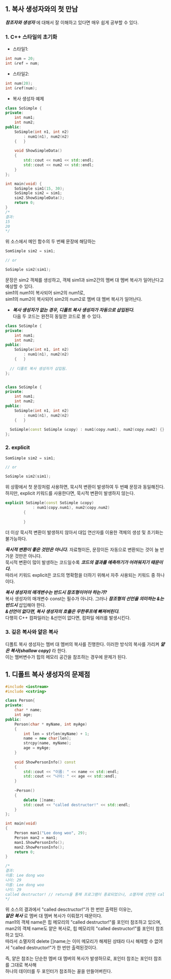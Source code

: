 ## 1. 복사 생성자와의 첫 만남
___참조자와 생성자___ 에 대해서 잘 이해하고 있다면 매우 쉽게 공부할 수 있다.

### 1. C++ 스타일의 초기화
- 스타일1:
```C++
int num = 20;
int &ref = num;
```

- 스타일2:
```C++
int num(20);
int &ref(num);
```

- 복사 생성자 예제
```C++
class SoSimple {
private:
	int num1;
	int num2;
public:
	SoSimple(int n1, int n2) 
		: num1(n1), num2(n2) 
	{	}
  
	void ShowSimpleData() 
	{
		std::cout << num1 << std::endl;
		std::cout << num2 << std::endl;
	}
};

int main(void) {
	SoSimple sim1(15, 30);
	SoSimple sim2 = sim1;
	sim2.ShowSimpleData();
	return 0;
}
/*
결과: 
15
20
*/
```

위 소스에서 메인 함수의 두 번째 문장에 해당하는 
```C++
SomSimple sim2 = sim1;

// or

SoSimple sim2(sim1);
```
문장은 sim2 객체를 생성하고, 객체 sim1과 sim2간의 멤버 대 멤버 복사가 일어난다고 예상할 수 있다.  
sim1의 num1이 복사되어 sim2의 num1로,  
sim1의 num2이 복사되어 sim2의 num2로 멤버 대 멤버 복사가 일어난다.  

- ___복사 생성자가 없는 경우, 디폴트 복사 생성자가 자동으로 삽입된다.___  
다음 두 코드는 완전히 동일한 코드로 볼 수 있다.
```C++
class SoSimple {
private:
	int num1;
	int num2;
public:
	SoSimple(int n1, int n2) 
		: num1(n1), num2(n2) 
	{	}
  
  // 디폴트 복사 생성자가 삽입됨.
};


class SoSimple {
private:
	int num1;
	int num2;
public:
	SoSimple(int n1, int n2) 
		: num1(n1), num2(n2) 
	{	}
  
  SoSimple(const SoSimple &copy) : num1(copy.num1), num2(copy.num2) {} // 선언한 복사 생성자
};
```

### 2. explicit  
```C++
SomSimple sim2 = sim1;

// or

SoSimple sim2(sim1);
```
위 상황에서 첫 문장처럼 사용하면, 묵시적 변환이 발생하여 두 번째 문장과 동일해진다.  
하지만, explicit 키워드를 사용한다면, 묵시적 변환이 발생하지 않는다.

```C++
explicit SoSimple(const SoSimple &copy)
            : num1(copy.num1), num2(copy.num2)
        {
        
        }
``` 
더 이상 묵시적 변환이 발생하지 않아서 대입 연산자를 이용한 객체의 생성 및 초기화는 불가능하다.  

___묵시적 변환이 좋은 것만은 아니다.___
자료형이든, 문장이든 자동으로 변환되는 것이 늘 반가운 것만은 아니다.  
묵시적 변환이 많이 발생하는 코드일수록 ___코드의 결과를 예측하기가 어려워지기 때문이다.___  
따라서 키워드 explicit은 코드의 명확함을 더하기 위해서 자주 사용되는 키워드 중 하나이다.  


___복사 생성자의 매개변수는 반드시 참조형이어야 하는가?___   
복사 생성자의 매개변수 const는 필수가 아니다. 그러나 ___참조형의 선언을 의미하는 &는 반드시___  삽입해야 한다.  
___&선언이 없다면, 복사 생성자의 호출은 무한루프에 빠져버린다.___  
다행히 C++ 컴파일러는 &선언이 없다면, 컴파일 에러를 발생시킨다.   


### 3. 깊은 복사와 얕은 복사  
디폴트 복사 생성자는 멤버 대 멤버의 복사를 진행한다. 이러한 방식의 복사를 가리켜 ___얕은 복사(shallow copy)___ 라 한다.   
이는 멤버변수가 힙의 메모리 공간을 참조하는 경우에 문제가 된다.  

## 1. 디폴트 복사 생성자의 문제점
```C++
#include <iostream>
#include <cstring>

class Person{
private:
	char * name;
	int age;
public:
	Person(char * myName, int myAge)
	{
		int len = strlen(myName) + 1;
		name = new char[len];
		strcpy(name, myName);
		age = myAge;
	}
	
	void ShowPersonInfo() const
	{
		std::cout << "이름: " << name << std::endl;
		std::cout << "나이: " << age << std::endl;
	}
	
	~Person()
	{
		delete []name;
		std::cout << "called destructor!" << std::endl;
	}
};

int main(void)
{
	Person man1("Lee dong woo", 29);
	Person man2 = man1;
	man1.ShowPersonInfo();
	man2.ShowPersonInfo();
	return 0;
}

/*
결과:
이름: Lee dong woo
나이: 29
이름: Lee dong woo
나이: 29
called destructor! // return을 통해 프로그램이 종료되었으나, 소멸자에 선언된 called destructor! 가 한번만 출력되었다.
*/
```

위 소스의 결과에서 "called desctructor!"가 한 번만 출력된 이유는,  
___얕은 복사___ 로 멤버 대 멤버 복사가 이뤄졌기 때문이다.  
man1의 객체 name은 힙 메모리의 "called destructor!"를 포인터 참조하고 있으며,  
man2의 객체 name도 얕은 복사로, 힙 메모리의 "called destructor!"를 포인터 참조하고 있다.  
따라서 소멸자의 delete []name;는 이미 메모리가 해제된 상태라 다시 해제할 수 없어서 "called destructor!"가 한 번만 출력된것이다.   

즉, 얕은 참조는 단순한 멤버 대 멤버의 복사가 발생하므로, 포인터 참조는 포인터 참조를 그대로 복사해  
하나의 데이터를 두 포인터가 참조하는 꼴을 만들어버린다.  


